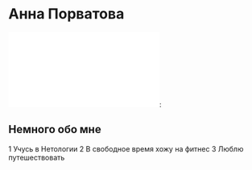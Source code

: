 # Анна Порватова
![фото](1B96B697-757C-456B-B19F-FE77689C9AB7.md):
## Немного обо мне
1 Учусь в Нетологии
2 В свободное время хожу на фитнес
3 Люблю путешествовать